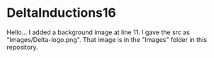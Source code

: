 # DeltaInductions16
Hello...
I added a background image at line 11. I gave the src as "Images/Delta-logo.png". That image is in the "Images" folder in this repository.
